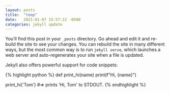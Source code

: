 ```yaml
---
layout: posts
title:  "temp"
date:   2021-01-07 15:57:12 -0500
categories: jekyll update
---
```

You’ll find this post in your `_posts` directory. Go ahead and edit it and re-build the site to see your changes. You can rebuild the site in many different ways, but the most common way is to run `jekyll serve`, which launches a web server and auto-regenerates your site when a file is updated.

Jekyll also offers powerful support for code snippets:

{% highlight python %}
def print_hi(name)
  print(f"Hi, {name}")

print_hi('Tom')
#=> prints 'Hi, Tom' to STDOUT.
{% endhighlight %}

